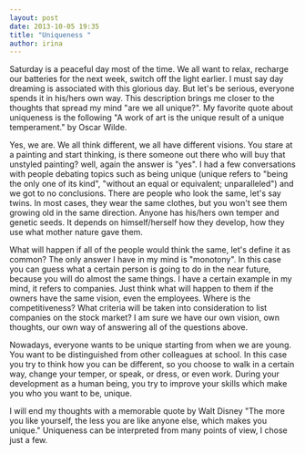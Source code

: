 ```yaml
---
layout: post
date: 2013-10-05 19:35
title: "Uniqueness "
author: irina
---
```


Saturday is a peaceful day most of the time. We all want to relax,  recharge our batteries for the next week, switch off the light earlier. I must say day dreaming is associated with this glorious day. But let's be serious, everyone spends it in his/hers own way.
This description brings me closer to the thoughts that spread my mind "are we all unique?". My favorite quote about uniqueness is the following "A work of art is the unique result of a unique temperament." by Oscar Wilde.

Yes, we are. We all think different, we all have different visions. You stare at a painting and start thinking, is there someone out there who will buy that unstyled painting? well, again the answer is "yes". I had a few conversations with people debating topics such as being unique (unique refers to "being the only one of its kind", "without an equal or equivalent; unparalleled") and we got to no conclusions. There are people who look the same, let's say twins. In most cases, they wear the same clothes, but you won't see them growing old in the same direction. Anyone has his/hers own temper and genetic seeds. It depends on himself/herself how they develop, how they use what mother nature gave them.

What will happen if all of the people would think the same, let's define it as common? The only answer I have in my mind is "monotony". In this case you can guess what a certain person is going to do in the near future, because you will do almost the same things. I have a certain example in my mind, it refers to companies. Just think what will happen to them if the owners have the same vision, even the employees. Where is the competitiveness? What criteria will be taken into consideration to list companies on the stock market? I am sure we have our own vision, own thoughts, our own way of answering all of the questions above. 

Nowadays, everyone wants to be unique starting from when we are young. You want to be distinguished from other colleagues at school. In this case you try to think how you can be different, so you choose to walk in a certain way, change your temper, or speak, or dress, or even work. During your development as a human being, you try to improve your skills which make you who you want to be, unique.  

I will end my thoughts with a memorable quote by Walt Disney "The more you like yourself, the less you are like anyone else, which makes you unique." Uniqueness can be interpreted from many points of view, I chose just a few. 
